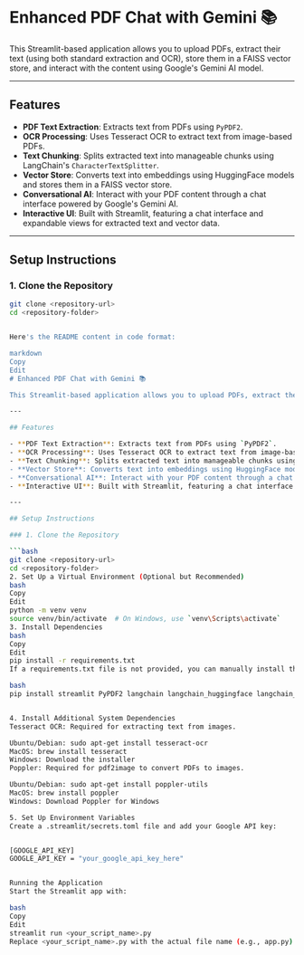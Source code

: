 # Enhanced PDF Chat with Gemini 📚

This Streamlit-based application allows you to upload PDFs, extract their text (using both standard extraction and OCR), store them in a FAISS vector store, and interact with the content using Google's Gemini AI model.

---

## Features

- **PDF Text Extraction**: Extracts text from PDFs using `PyPDF2`.
- **OCR Processing**: Uses Tesseract OCR to extract text from image-based PDFs.
- **Text Chunking**: Splits extracted text into manageable chunks using LangChain's `CharacterTextSplitter`.
- **Vector Store**: Converts text into embeddings using HuggingFace models and stores them in a FAISS vector store.
- **Conversational AI**: Interact with your PDF content through a chat interface powered by Google's Gemini AI.
- **Interactive UI**: Built with Streamlit, featuring a chat interface and expandable views for extracted text and vector data.

---

## Setup Instructions

### 1. Clone the Repository

```bash
git clone <repository-url>
cd <repository-folder>


Here's the README content in code format:

markdown
Copy
Edit
# Enhanced PDF Chat with Gemini 📚

This Streamlit-based application allows you to upload PDFs, extract their text (using both standard extraction and OCR), store them in a FAISS vector store, and interact with the content using Google's Gemini AI model.

---

## Features

- **PDF Text Extraction**: Extracts text from PDFs using `PyPDF2`.
- **OCR Processing**: Uses Tesseract OCR to extract text from image-based PDFs.
- **Text Chunking**: Splits extracted text into manageable chunks using LangChain's `CharacterTextSplitter`.
- **Vector Store**: Converts text into embeddings using HuggingFace models and stores them in a FAISS vector store.
- **Conversational AI**: Interact with your PDF content through a chat interface powered by Google's Gemini AI.
- **Interactive UI**: Built with Streamlit, featuring a chat interface and expandable views for extracted text and vector data.

---

## Setup Instructions

### 1. Clone the Repository

```bash
git clone <repository-url>
cd <repository-folder>
2. Set Up a Virtual Environment (Optional but Recommended)
bash
Copy
Edit
python -m venv venv
source venv/bin/activate  # On Windows, use `venv\Scripts\activate`
3. Install Dependencies
bash
Copy
Edit
pip install -r requirements.txt
If a requirements.txt file is not provided, you can manually install the required packages:

bash
pip install streamlit PyPDF2 langchain langchain_huggingface langchain_google_genai langchain_community google-generativeai pytesseract pdf2image pillow numpy pandas


4. Install Additional System Dependencies
Tesseract OCR: Required for extracting text from images.

Ubuntu/Debian: sudo apt-get install tesseract-ocr
MacOS: brew install tesseract
Windows: Download the installer
Poppler: Required for pdf2image to convert PDFs to images.

Ubuntu/Debian: sudo apt-get install poppler-utils
MacOS: brew install poppler
Windows: Download Poppler for Windows

5. Set Up Environment Variables
Create a .streamlit/secrets.toml file and add your Google API key:


[GOOGLE_API_KEY]
GOOGLE_API_KEY = "your_google_api_key_here"


Running the Application
Start the Streamlit app with:

bash
Copy
Edit
streamlit run <your_script_name>.py
Replace <your_script_name>.py with the actual file name (e.g., app.py).